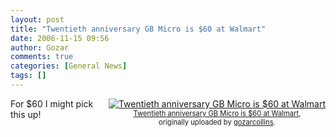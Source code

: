 ```yaml
---
layout: post
title: "Twentieth anniversary GB Micro is $60 at Walmart"
date: 2006-11-15 09:56
author: Gozar
comments: true
categories: [General News]
tags: []
---
```

<style type="text/css">
.flickr-photo { }
.flickr-frame {	float: right; text-align: center; margin-left: 15px; margin-bottom: 15px; }
.flickr-caption { font-size: 0.8em; margin-top: 0px; }
</style>

<div class="flickr-frame">
	<a href="http://www.flickr.com/photos/10534586@N00/298062108/" title="photo sharing"><img src="http://static.flickr.com/121/298062108_ef58a6144d_m.jpg" class="flickr-photo" alt="Twentieth anniversary GB Micro is $60 at Walmart" /></a><br />
	<span class="flickr-caption">
		<a href="http://www.flickr.com/photos/10534586@N00/298062108/">Twentieth anniversary GB Micro is $60 at Walmart</a>,<br /> originally uploaded by <a href="http://www.flickr.com/people/10534586@N00/">gozarcollins</a>.
	</span>
</div>
For $60 I might pick this up!
<br clear="all" />
